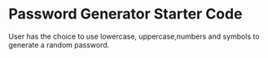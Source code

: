 # Password Generator Starter Code

User has the choice to use lowercase, uppercase,numbers and symbols to generate a random password.